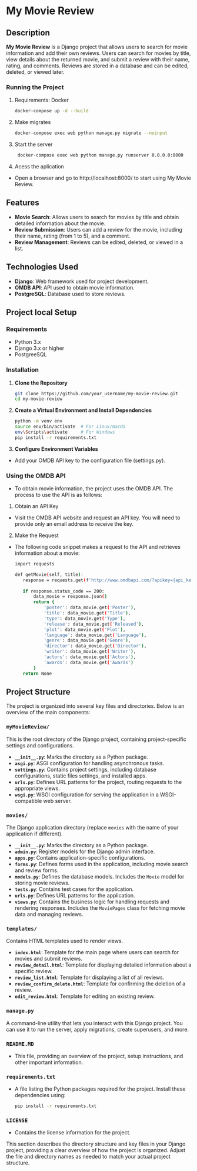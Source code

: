 # My Movie Review

## Description

**My Movie Review** is a Django project that allows users to search for movie information and add their own reviews. Users can search for movies by title, view details about the returned movie, and submit a review with their name, rating, and comments. Reviews are stored in a database and can be edited, deleted, or viewed later.

### Running the Project

1. Requirements: Docker
   ```bash
   docker-compose up -d --build

2. Make migrates
   ```bash
   docker-compose exec web python manage.py migrate --noinput
   
2. Start the server
   ```bash
    docker-compose exec web python manage.py runserver 0.0.0.0:8000
   
3. Acess the aplication
  - Open a browser and go to http://localhost:8000/ to start using My Movie Review.


## Features

- **Movie Search**: Allows users to search for movies by title and obtain detailed information about the movie.
- **Review Submission**: Users can add a review for the movie, including their name, rating (from 1 to 5), and a comment.
- **Review Management**: Reviews can be edited, deleted, or viewed in a list.

## Technologies Used

 - **Django**: Web framework used for project development.
 - **OMDB API**: API used to obtain movie information.
 - **PostgreSQL**: Database used to store reviews.

## Project local Setup

### Requirements

- Python 3.x
- Django 3.x or higher
- PostgreeSQL

### Installation

1. **Clone the Repository**

   ```bash
   git clone https://github.com/your_username/my-movie-review.git
   cd my-movie-review
   
2. **Create a Virtual Environment and Install Dependencies**
   ```bash
   python -m venv env
   source env/bin/activate  # For Linux/macOS
   env\Scripts\activate     # For Windows
   pip install -r requirements.txt
   
3. **Configure Environment Variables**
- Add your OMDB API key to the configuration file (settings.py).

### Using the OMDB API
- To obtain movie information, the project uses the OMDB API. The process to use the API is as follows:
1. Obtain an API Key
  - Visit the OMDB API website and request an API key. You will need to provide only an email address to receive the key.
 2. Make the Request
   - The following code snippet makes a request to the API and retrieves information about a movie:
     ```bash
     import requests
     
     def getMovie(self, title):
        response = requests.get(f'http://www.omdbapi.com/?apikey={api_key}&t={title}')
    
        if response.status_code == 200:
            data_movie = response.json()
            return {
                'poster': data_movie.get('Poster'),
                'title': data_movie.get('Title'),
                'type': data_movie.get('Type'),
                'release': data_movie.get('Released'),
                'plot': data_movie.get('Plot'),
                'language': data_movie.get('Language'),
                'genre': data_movie.get('Genre'),
                'director': data_movie.get('Director'),
                'writer': data_movie.get('Writer'),
                'actors': data_movie.get('Actors'),
                'awards': data_movie.get('Awards')
            }
        return None
     
## Project Structure

The project is organized into several key files and directories. Below is an overview of the main components:

### `myMovieReview/`

This is the root directory of the Django project, containing project-specific settings and configurations.

- **`__init__.py`**: Marks the directory as a Python package.
- **`asgi.py`**: ASGI configuration for handling asynchronous tasks.
- **`settings.py`**: Contains project settings, including database configurations, static files settings, and installed apps.
- **`urls.py`**: Defines URL patterns for the project, routing requests to the appropriate views.
- **`wsgi.py`**: WSGI configuration for serving the application in a WSGI-compatible web server.

### `movies/`

The Django application directory (replace `movies` with the name of your application if different).

- **`__init__.py`**: Marks the directory as a Python package.
- **`admin.py`**: Register models for the Django admin interface.
- **`apps.py`**: Contains application-specific configurations.
- **`forms.py`**: Defines forms used in the application, including movie search and review forms.
- **`models.py`**: Defines the database models. Includes the `Movie` model for storing movie reviews.
- **`tests.py`**: Contains test cases for the application.
- **`urls.py`**: Defines URL patterns for the application.
- **`views.py`**: Contains the business logic for handling requests and rendering responses. Includes the `MoviePages` class for fetching movie data and managing reviews.

### `templates/`

Contains HTML templates used to render views.

- **`index.html`**: Template for the main page where users can search for movies and submit reviews.
- **`review_detail.html`**: Template for displaying detailed information about a specific review.
- **`review_list.html`**: Template for displaying a list of all reviews.
- **`review_confirm_delete.html`**: Template for confirming the deletion of a review.
- **`edit_review.html`**: Template for editing an existing review.

### `manage.py`

A command-line utility that lets you interact with this Django project. You can use it to run the server, apply migrations, create superusers, and more.

### `README.MD`
- This file, providing an overview of the project, setup instructions, and other important information.

### `requirements.txt`

- A file listing the Python packages required for the project. Install these dependencies using:
  ```bash
  pip install -r requirements.txt

### `LICENSE`
- Contains the license information for the project.

This section describes the directory structure and key files in your Django project, providing a clear overview of how the project is organized. Adjust the file and directory names as needed to match your actual project structure.
